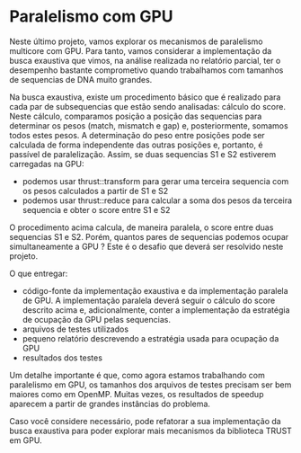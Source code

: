 # Paralelismo com GPU

Neste último projeto, vamos explorar os mecanismos de paralelismo multicore com GPU. Para tanto, vamos considerar a implementação da busca exaustiva que vimos, na análise realizada 
no relatório parcial, ter o desempenho bastante comprometivo quando trabalhamos com tamanhos de sequencias de DNA muito grandes.

Na busca exaustiva, existe um procedimento básico que é realizado para cada par de subsequencias que estão sendo analisadas: cálculo do score. Neste cálculo, comparamos 
posição a posição das sequencias para determinar os pesos (match, mismatch e gap) e, posteriormente, somamos todos estes pesos. A determinação do peso entre posições pode ser 
calculada de forma independente das outras posições e, portanto, é passível de paralelização. Assim, se duas sequencias S1 e S2 estiverem carregadas na GPU:

<ul>
  <li> podemos usar thrust::transform para gerar uma terceira sequencia com os pesos calculados a partir de S1 e S2
  <li> podemos usar thrust::reduce para calcular a soma dos pesos da terceira sequencia e obter o score entre S1 e S2
</ul>

O procedimento acima calcula, de maneira paralela, o score entre duas sequencias S1 e S2. Porém, quantos pares de sequencias podemos ocupar simultaneamente a GPU ? Este é o
 desafio que deverá ser resolvido neste projeto.


O que entregar:

<ul>
  <li> código-fonte da implementação exaustiva e da implementação paralela de GPU. A implementação paralela deverá seguir o cálculo do score descrito acima e, adicionalmente, 
    conter a implementação da estratégia de ocupação da GPU pelas sequencias. 
  <li> arquivos de testes utilizados
  <li> pequeno relatório descrevendo a estratégia usada para ocupação da GPU
  <li> resultados dos testes
</ul>

Um detalhe importante é que, como agora estamos trabalhando com paralelismo em GPU, os tamanhos dos arquivos de testes precisam ser bem maiores como em OpenMP. Muitas vezes, os resultados de speedup 
aparecem a partir de grandes instâncias do problema.

Caso você considere necessário, pode refatorar a sua implementação da busca exaustiva para poder explorar mais mecanismos da biblioteca TRUST em GPU.
